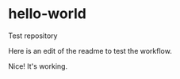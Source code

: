 hello-world
===========

Test repository


Here is an edit of the readme to test the workflow.

Nice! It's working.

